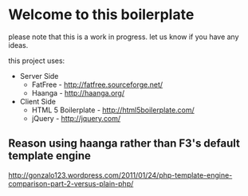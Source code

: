 # Welcome to this boilerplate
please note that this is a work in progress. let us know if you have any ideas.

this project uses:
 * Server Side
    * FatFree - http://fatfree.sourceforge.net/
    * Haanga - http://haanga.org/
 * Client Side
    * HTML 5 Boilerplate - http://html5boilerplate.com/
    * jQuery - http://jquery.com/


## Reason using haanga rather than F3's default template engine

 http://gonzalo123.wordpress.com/2011/01/24/php-template-engine-comparison-part-2-versus-plain-php/


